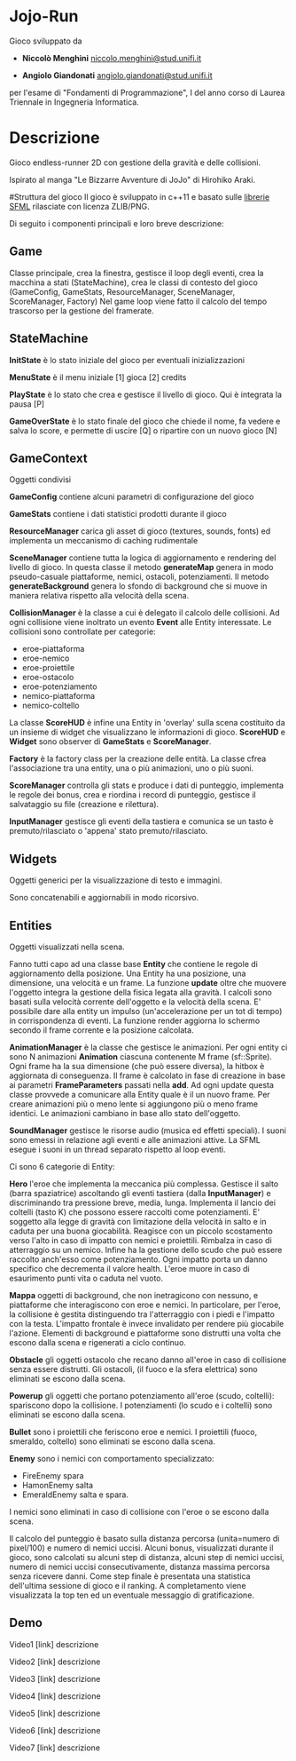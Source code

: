 # Jojo-Run
Gioco sviluppato da

* **Niccolò Menghini**  <niccolo.menghini@stud.unifi.it>

* **Angiolo Giandonati** <angiolo.giandonati@stud.unifi.it>

per l'esame di "Fondamenti di Programmazione", 
I del anno corso di Laurea Triennale in Ingegneria Informatica.

# Descrizione
Gioco endless-runner 2D con gestione della gravità e delle collisioni.

Ispirato al manga "Le Bizzarre Avventure di JoJo" di Hirohiko Araki.

#Struttura del gioco
Il gioco è sviluppato in c++11 e basato sulle [librerie SFML](www.sfml-dev.org) rilasciate con licenza ZLIB/PNG.

Di seguito i componenti principali e loro breve descrizione:

## Game

Classe principale, crea la finestra, gestisce il loop degli eventi, crea la macchina a stati (StateMachine), crea le classi di contesto del gioco (GameConfig, GameStats, ResourceManager, SceneManager, ScoreManager, Factory)
Nel game loop viene fatto il calcolo del tempo trascorso per la gestione del framerate.

## StateMachine

**InitState** è lo stato iniziale del gioco per eventuali inizializzazioni

**MenuState** è il menu iniziale [1] gioca [2] credits

**PlayState** è lo stato che crea e gestisce il livello di gioco. Qui è integrata la pausa [P]

**GameOverState** è lo stato finale del gioco che chiede il nome, fa vedere e salva lo score, e permette di uscire [Q] o ripartire con un nuovo gioco [N]


## GameContext
Oggetti condivisi

**GameConfig** contiene alcuni parametri di configurazione del gioco

**GameStats** contiene i dati statistici prodotti durante il gioco

**ResourceManager** carica gli asset di gioco (textures, sounds, fonts) ed implementa un meccanismo di caching rudimentale

**SceneManager** contiene tutta la logica di aggiornamento e rendering del livello di gioco.
In questa classe il metodo **generateMap** genera in modo pseudo-casuale piattaforme, nemici, ostacoli, potenziamenti. Il metodo **generateBackground** genera lo sfondo di background che si muove in maniera relativa rispetto alla velocità della scena.

**CollisionManager** è la classe a cui è delegato il calcolo delle collisioni. Ad ogni collisione viene inoltrato un evento **Event** alle Entity interessate. Le collisioni sono controllate per categorie:
 * eroe-piattaforma
 * eroe-nemico
 * eroe-proiettile
 * eroe-ostacolo
 * eroe-potenziamento
 * nemico-piattaforma
 * nemico-coltello

La classe **ScoreHUD** è infine una Entity in 'overlay' sulla scena costituito da un insieme di widget che visualizzano le informazioni di gioco.
**ScoreHUD** e **Widget** sono observer di **GameStats** e **ScoreManager**.

**Factory** è la factory class per la creazione delle entità. La classe cfrea l'associazione tra una entity, una o più animazioni, uno o più suoni.

**ScoreManager** controlla gli stats e produce i dati di punteggio, implementa le regole dei bonus, crea e riordina i record di punteggio, gestisce il salvataggio su file (creazione e rilettura).

**InputManager** gestisce gli eventi della tastiera e comunica se un tasto è premuto/rilasciato o 'appena' stato premuto/rilasciato.

## Widgets
Oggetti generici per la visualizzazione di testo e immagini.

Sono concatenabili e aggiornabili in modo ricorsivo.


## Entities

Oggetti visualizzati nella scena.

Fanno tutti capo ad una classe base **Entity** che contiene le regole di aggiornamento della posizione. 
Una Entity ha una posizione, una dimensione, una velocità e un frame.
La funzione **update** oltre che muovere l'oggetto integra la gestione della fisica legata alla gravità. 
I calcoli sono basati sulla velocità corrente dell'oggetto e la velocità della scena.
E' possibile dare alla entity un impulso (un'accelerazione per un tot di tempo) in corrispondenza di eventi.
La funzione render aggiorna lo schermo secondo il frame corrente e la posizione calcolata.

**AnimationManager** è la classe che gestisce le animazioni. 
Per ogni entity ci sono N animazioni **Animation** ciascuna contenente M frame (sf::Sprite).
Ogni frame ha la sua dimensione (che può essere diversa), la hitbox è aggiornata di conseguenza. 
Il frame è calcolato in fase di creazione in base ai parametri **FrameParameters** passati nella **add**. 
Ad ogni update questa classe provvede a comunicare alla Entity quale è il un nuovo frame. 
Per creare animazioni più o meno lente si aggiungono più o meno frame identici.
Le animazioni cambiano in base allo stato dell'oggetto.

**SoundManager** gestisce le risorse audio (musica ed effetti speciali). 
I suoni sono emessi in relazione agli eventi e alle animazioni attive. 
La SFML esegue i suoni in un thread separato rispetto al loop eventi.

Ci sono 6 categorie di Entity:

**Hero** l'eroe che implementa la meccanica più complessa.
Gestisce il salto (barra spaziatrice) ascoltando gli eventi tastiera (dalla **InputManager**) e discriminando tra pressione breve, media, lunga.
Implementa il lancio dei coltelli (tasto K) che possono essere raccolti come potenziamenti. 
E' soggetto alla legge di gravità con limitazione della velocità in salto e in caduta per una buona giocabilità. 
Reagisce con un piccolo scostamento verso l'alto in caso di impatto con nemici e proiettili.
Rimbalza in caso di atterraggio su un nemico.
Infine ha la gestione dello scudo che può essere raccolto anch'esso come potenziamento.
Ogni impatto porta un danno specifico che decrementa il valore health.
L'eroe muore in caso di esaurimento punti vita o caduta nel vuoto. 

**Mappa**  oggetti di background, che non inetragicono con nessuno, e piattaforme che interagiscono con eroe e nemici.
In particolare, per l'eroe, la collisione è gestita distinguendo tra l'atterraggio con i piedi e l'impatto con la testa. 
L'impatto frontale è invece invalidato per rendere più giocabile l'azione.
Elementi di background e piattaforme sono distrutti una volta che escono dalla scena e rigenerati a ciclo continuo.

**Obstacle** gli oggetti ostacolo che recano danno all'eroe in caso di collisione senza essere distrutti.
Gli ostacoli, (il fuoco e la sfera elettrica) sono eliminati se escono dalla scena.

**Powerup** gli oggetti che portano potenziamento all'eroe (scudo, coltelli): spariscono dopo la collisione.
I potenziamenti (lo scudo e i coltelli) sono eliminati se escono dalla scena.

**Bullet** sono i proiettili che feriscono eroe e nemici.
I proiettili (fuoco, smeraldo, coltello) sono eliminati se escono dalla scena.

**Enemy** sono i nemici con comportamento specializzato: 
* FireEnemy spara
* HamonEnemy salta
* EmeraldEnemy salta e spara. 

I nemici sono eliminati in caso di collisione con l'eroe o se escono dalla scena.

Il calcolo del punteggio è basato sulla distanza percorsa (unita=numero di pixel/100) e numero di nemici uccisi.
Alcuni bonus, visualizzati durante il gioco, sono calcolati su alcuni step di distanza,
alcuni step di nemici uccisi, numero di nemici uccisi consecutivamente, distanza massima
percorsa senza ricevere danni.
Come step finale è presentata una statistica dell'ultima sessione di gioco e il ranking.
A completamento viene visualizzata la top ten ed un eventuale messaggio di gratificazione.

## Demo

Video1 [link] 
descrizione

Video2 [link]
descrizione

Video3 [link]
descrizione

Video4 [link]
descrizione

Video5 [link]
descrizione

Video6 [link]
descrizione

Video7 [link]
descrizione
